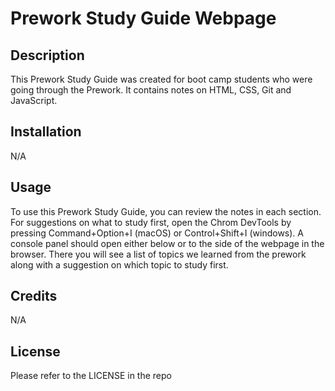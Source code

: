 # Prework Study Guide Webpage

## Description

This Prework Study Guide was created for boot camp students who were going through the Prework. It contains notes on HTML, CSS, Git and JavaScript.

## Installation

N/A

## Usage

To use this Prework Study Guide, you can review the notes in each section. For suggestions on what to study first, open the Chrom DevTools by pressing Command+Option+I (macOS) or Control+Shift+I (windows). A console panel should open either below or to the side of the webpage in the browser. There you will see a list of topics we learned from the prework along with a suggestion on which topic to study first.

## Credits

N/A

## License

Please refer to the LICENSE in the repo